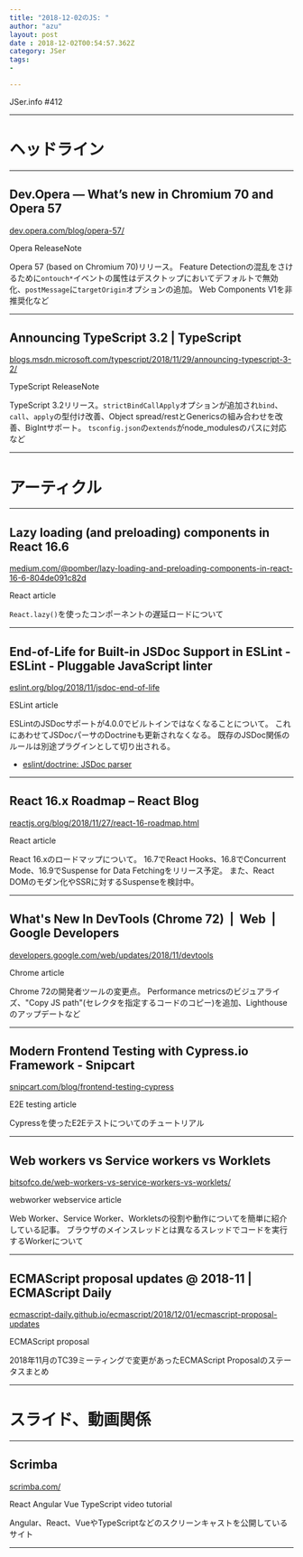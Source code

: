 ```yaml
---
title: "2018-12-02のJS: "
author: "azu"
layout: post
date : 2018-12-02T00:54:57.362Z
category: JSer
tags:
-

---
```


JSer.info #412

----

<h1 class="site-genre">ヘッドライン</h1>

----

## Dev.Opera — What’s new in Chromium 70 and Opera 57
[dev.opera.com/blog/opera-57/](https://dev.opera.com/blog/opera-57/ "Dev.Opera — What’s new in Chromium 70 and Opera 57")
<p class="jser-tags jser-tag-icon"><span class="jser-tag">Opera</span> <span class="jser-tag">ReleaseNote</span></p>

Opera 57 (based on Chromium 70)リリース。
Feature Detectionの混乱をさけるために`ontouch*`イベントの属性はデスクトップにおいてデフォルトで無効化、`postMessage`に`targetOrigin`オプションの追加。
Web Components V1を非推奨化など


----

## Announcing TypeScript 3.2 | TypeScript
[blogs.msdn.microsoft.com/typescript/2018/11/29/announcing-typescript-3-2/](https://blogs.msdn.microsoft.com/typescript/2018/11/29/announcing-typescript-3-2/ "Announcing TypeScript 3.2 | TypeScript")
<p class="jser-tags jser-tag-icon"><span class="jser-tag">TypeScript</span> <span class="jser-tag">ReleaseNote</span></p>

TypeScript 3.2リリース。`strictBindCallApply`オプションが追加され`bind`、`call`、`apply`の型付け改善、Object spread/restとGenericsの組み合わせを改善、BigIntサポート。 
`tsconfig.json`の`extends`がnode_modulesのパスに対応など


----
<h1 class="site-genre">アーティクル</h1>

----

## Lazy loading (and preloading) components in React 16.6
[medium.com/@pomber/lazy-loading-and-preloading-components-in-react-16-6-804de091c82d](https://medium.com/@pomber/lazy-loading-and-preloading-components-in-react-16-6-804de091c82d "Lazy loading (and preloading) components in React 16.6")
<p class="jser-tags jser-tag-icon"><span class="jser-tag">React</span> <span class="jser-tag">article</span></p>

`React.lazy()`を使ったコンポーネントの遅延ロードについて


----

## End-of-Life for Built-in JSDoc Support in ESLint - ESLint - Pluggable JavaScript linter
[eslint.org/blog/2018/11/jsdoc-end-of-life](https://eslint.org/blog/2018/11/jsdoc-end-of-life "End-of-Life for Built-in JSDoc Support in ESLint - ESLint - Pluggable JavaScript linter")
<p class="jser-tags jser-tag-icon"><span class="jser-tag">ESLint</span> <span class="jser-tag">article</span></p>

ESLintのJSDocサポートが4.0.0でビルトインではなくなることについて。
これにあわせてJSDocパーサのDoctrineも更新されなくなる。
既存のJSDoc関係のルールは別途プラグインとして切り出される。

- [eslint/doctrine: JSDoc parser](https://github.com/eslint/doctrine "eslint/doctrine: JSDoc parser")

----

## React 16.x Roadmap – React Blog
[reactjs.org/blog/2018/11/27/react-16-roadmap.html](https://reactjs.org/blog/2018/11/27/react-16-roadmap.html "React 16.x Roadmap – React Blog")
<p class="jser-tags jser-tag-icon"><span class="jser-tag">React</span> <span class="jser-tag">article</span></p>

React 16.xのロードマップについて。
16.7でReact Hooks、16.8でConcurrent Mode、16.9でSuspense for Data Fetchingをリリース予定。
また、React DOMのモダン化やSSRに対するSuspenseを検討中。


----

## What's New In DevTools (Chrome 72)  |  Web  |  Google Developers
[developers.google.com/web/updates/2018/11/devtools](https://developers.google.com/web/updates/2018/11/devtools "What's New In DevTools (Chrome 72)  |  Web  |  Google Developers")
<p class="jser-tags jser-tag-icon"><span class="jser-tag">Chrome</span> <span class="jser-tag">article</span></p>

Chrome 72の開発者ツールの変更点。
Performance metricsのビジュアライズ、"Copy JS path"(セレクタを指定するコードのコピー)を追加、Lighthouseのアップデートなど


----

## Modern Frontend Testing with Cypress.io Framework - Snipcart
[snipcart.com/blog/frontend-testing-cypress](https://snipcart.com/blog/frontend-testing-cypress "Modern Frontend Testing with Cypress.io Framework - Snipcart")
<p class="jser-tags jser-tag-icon"><span class="jser-tag">E2E</span> <span class="jser-tag">testing</span> <span class="jser-tag">article</span></p>

Cypressを使ったE2Eテストについてのチュートリアル


----

## Web workers vs Service workers vs Worklets
[bitsofco.de/web-workers-vs-service-workers-vs-worklets/](https://bitsofco.de/web-workers-vs-service-workers-vs-worklets/ "Web workers vs Service workers vs Worklets")
<p class="jser-tags jser-tag-icon"><span class="jser-tag">webworker</span> <span class="jser-tag">webservice</span> <span class="jser-tag">article</span></p>

Web Worker、Service Worker、Workletsの役割や動作についてを簡単に紹介している記事。
ブラウザのメインスレッドとは異なるスレッドでコードを実行するWorkerについて


----

## ECMAScript proposal updates @ 2018-11 | ECMAScript Daily
[ecmascript-daily.github.io/ecmascript/2018/12/01/ecmascript-proposal-updates](https://ecmascript-daily.github.io/ecmascript/2018/12/01/ecmascript-proposal-updates "ECMAScript proposal updates @ 2018-11 | ECMAScript Daily")
<p class="jser-tags jser-tag-icon"><span class="jser-tag">ECMAScript</span> <span class="jser-tag">proposal</span></p>

2018年11月のTC39ミーティングで変更があったECMAScript Proposalのステータスまとめ


----
<h1 class="site-genre">スライド、動画関係</h1>

----

## Scrimba
[scrimba.com/](https://scrimba.com/ "Scrimba")
<p class="jser-tags jser-tag-icon"><span class="jser-tag">React</span> <span class="jser-tag">Angular</span> <span class="jser-tag">Vue</span> <span class="jser-tag">TypeScript</span> <span class="jser-tag">video</span> <span class="jser-tag">tutorial</span></p>

Angular、React、VueやTypeScriptなどのスクリーンキャストを公開しているサイト


----
